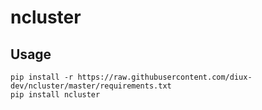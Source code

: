 # ncluster

## Usage

```
pip install -r https://raw.githubusercontent.com/diux-dev/ncluster/master/requirements.txt
pip install ncluster
```
